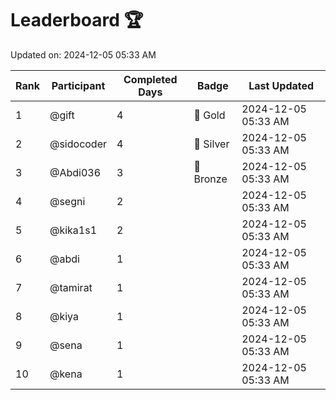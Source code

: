 # Leaderboard 🏆

Updated on: 2024-12-05 05:33 AM

| Rank | Participant       | Completed Days | Badge      | Last Updated         |
|------|-------------------|----------------|------------|----------------------|
| 1    | @gift             | 4              | 🏅 Gold     | 2024-12-05 05:33 AM |
| 2    | @sidocoder        | 4              | 🥈 Silver   | 2024-12-05 05:33 AM |
| 3    | @Abdi036          | 3              | 🥉 Bronze   | 2024-12-05 05:33 AM |
| 4    | @segni            | 2              |            | 2024-12-05 05:33 AM |
| 5    | @kika1s1          | 2              |            | 2024-12-05 05:33 AM |
| 6    | @abdi             | 1              |            | 2024-12-05 05:33 AM |
| 7    | @tamirat          | 1              |            | 2024-12-05 05:33 AM |
| 8    | @kiya             | 1              |            | 2024-12-05 05:33 AM |
| 9    | @sena             | 1              |            | 2024-12-05 05:33 AM |
| 10   | @kena             | 1              |            | 2024-12-05 05:33 AM |
